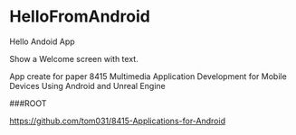 # HelloFromAndroid


Hello Andoid App

Show a Welcome screen with text.

App create for paper 8415 Multimedia Application Development for Mobile Devices Using Android and Unreal Engine

###ROOT

https://github.com/tom031/8415-Applications-for-Android
